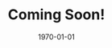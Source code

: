 ---
title: "Coming Soon!"
collection: talks
type: "Talk"
venue: "Dragonstone"
date: '1970-01-01'
location: "Westeros"
---